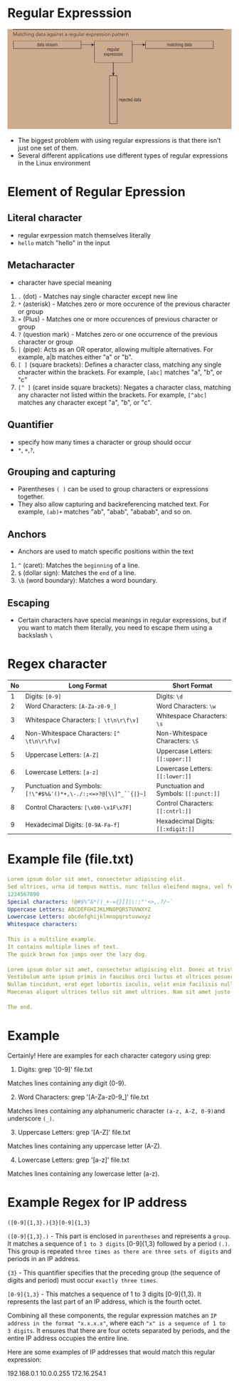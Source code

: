 # Regular Expresssion

![Regular_expression](../photo/regex1.png)

- The biggest problem with using regular expressions is that there isn’t just one set of them.
- Several different applications use different types of regular expressions in the Linux environment


# Element of Regular Epression

## Literal character 
- regular exrpession match themselves literally
- `hello` match "hello" in the input

## Metacharacter 
- character have special meaning
1. `.` (dot) - Matches nay single character except new line
2. `*` (asterisk) - Matches zero or more occurence of the previous character or group
3. `+` (Plus) - Matches one or more occurences of previous character or group
4. `?` (question mark) - Matches zero or one occurrence of the previous character or group
5. `|` (pipe): Acts as an OR operator, allowing multiple 
alternatives. For example, a|b matches either "a" or "b".
6. `[ ]` (square brackets): Defines a character class, matching any single character within the brackets. For example, `[abc]` matches "a", "b", or "c"
7. `[^ ]` (caret inside square brackets): Negates a character class, matching any character not listed within the brackets. For example, `[^abc]` matches any character except "a", "b", or "c".

## Quantifier 
- specify how many times a character or group should occur
- `*`, `+`,`?`, 

## Grouping and capturing

- Parentheses `( )` can be used to group characters or expressions together.
- They also allow capturing and backreferencing matched text. For example, `(ab)+` matches "ab", "abab", "ababab", and so on.

## Anchors
- Anchors are used to match specific positions within the text
1. `^` (caret): Matches the `beginning` of a line.
2. `$` (dollar sign): Matches the `end` of a line.
3. `\b` (word boundary): Matches a word boundary.

## Escaping 
-  Certain characters have special meanings in regular expressions, but if you want to match them literally, you need to escape them using a backslash `\`


# Regex character 


| No  | Long Format                                                        | Short Format                           |
|-----|--------------------------------------------------------------------|----------------------------------------|
| 1   | Digits: `[0-9]`                                                    | Digits: `\d`                           |
| 2   | Word Characters: `[A-Za-z0-9_]`                                    | Word Characters: `\w`                  |
| 3   | Whitespace Characters: `[ \t\n\r\f\v]`                             | Whitespace Characters: `\s`            |
| 4   | Non-Whitespace Characters: `[^ \t\n\r\f\v]`                        | Non-Whitespace Characters: `\S`        |
| 5   | Uppercase Letters: `[A-Z]`                                         | Uppercase Letters: `[[:upper:]]`       |
| 6   | Lowercase Letters: `[a-z]`                                         | Lowercase Letters: `[[:lower:]]`       |
| 7   | Punctuation and Symbols: `[!\"#$%&'()*+,\-./:;<=>?@[\\]^_``{\|}~]` | Punctuation and Symbols: `[[:punct:]]` |
| 8   | Control Characters: `[\x00-\x1F\x7F]`                              | Control Characters: `[[:cntrl:]]`      |
| 9   | Hexadecimal Digits: `[0-9A-Fa-f]`                                  | Hexadecimal Digits: `[[:xdigit:]]`     |



# Example file (file.txt)

```yaml
Lorem ipsum dolor sit amet, consectetur adipiscing elit.
Sed ultrices, urna id tempus mattis, nunc tellus eleifend magna, vel fermentum enim mauris at est.
1234567890
Special characters: !@#$%^&*()_+-={}[]|\:;"'<>,.?/~`
Uppercase Letters: ABCDEFGHIJKLMNOPQRSTUVWXYZ
Lowercase Letters: abcdefghijklmnopqrstuvwxyz
Whitespace characters: 

This is a multiline example.
It contains multiple lines of text.
The quick brown fox jumps over the lazy dog.

Lorem ipsum dolor sit amet, consectetur adipiscing elit. Donec at tristique magna.
Vestibulum ante ipsum primis in faucibus orci luctus et ultrices posuere cubilia curae; Fusce quis tristique justo.
Nullam tincidunt, erat eget lobortis iaculis, velit enim facilisis nulla, eget consectetur lacus quam nec nisi.
Maecenas aliquet ultrices tellus sit amet ultrices. Nam sit amet justo urna.

The end.
```


# Example
 
Certainly! Here are examples for each character category using grep:

1. Digits: grep '[0-9]' file.txt

Matches lines containing any digit (0-9).

2. Word Characters: grep '[A-Za-z0-9_]' file.txt

Matches lines containing any alphanumeric character `(a-z, A-Z, 0-9)`and underscore `(_)`.


3. Uppercase Letters: grep '[A-Z]' file.txt

Matches lines containing any uppercase letter (A-Z).

4. Lowercase Letters: grep '[a-z]' file.txt

Matches lines containing any lowercase letter (a-z).


# Example Regex for IP address

`([0-9]{1,3}.){3}[0-9]{1,3}`





`([0-9]{1,3}.)` - This part is enclosed in `parentheses` and represents a `group`. It matches a sequence of `1 to 3 digits` [0-9]{1,3} followed by a period `(.)`. This group is repeated `three times as there are three sets of digits` and periods in an IP address.

`{3}` - This quantifier specifies that the preceding group (the sequence of digits and period) must occur `exactly three times`.

`[0-9]{1,3}` - This matches a sequence of 1 to 3 digits [0-9]{1,3}. It represents the last part of an IP address, which is the fourth octet.



Combining all these components, the regular expression matches an `IP address in the format "x.x.x.x"`, where each `"x" is a sequence of 1 to 3 digits`. It ensures that there are four octets separated by periods, and the entire IP address occupies the entire line.

Here are some examples of IP addresses that would match this regular expression:

192.168.0.1
10.0.0.255
172.16.254.1
